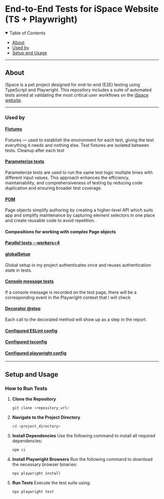 
# End-to-End Tests for iSpace Website (TS + Playwright)

<details open="open">
<summary>Table of Contents</summary>

- [About](#about)
- [Used by](#used-by)
- [Setup and Usage](#setup-and-usage)

</details>

---

## About

iSpace is a pet project designed for end-to-end (E2E) testing using TypeScript and Playwright. This repository includes a suite of automated tests aimed at validating the most critical user workflows on the [iSpace website](https://ispace.ua/ua/).

---

### Used by
#### [Fixtures](https://playwright.dev/docs/test-fixtures#introduction)
Fixtures — used to establish the environment for each test, giving the test everything it needs and nothing else. Test fixtures are isolated between tests. Cleanup after each test

#### [Parameterize tests](https://playwright.dev/docs/test-parameterize#parameterized-tests)
Parameterize tests are used to run the same test logic multiple times with different input values. This approach enhances the efficiency, maintainability, and comprehensiveness of testing by reducing code duplication and ensuring broader test coverage.

#### [POM](https://playwright.dev/docs/pom)
Page objects simplify authoring by creating a higher-level API which suits app and simplify maintenance by capturing element selectors in one place and create reusable code to avoid repetition.

#### Compositions for working with complex Page objects

#### [Parallel tests --workers=4](https://playwright.dev/docs/test-parallel)


#### [globalSetup](https://playwright.dev/docs/test-global-setup-teardown#option-2-configure-globalsetup-and-globalteardown)
Global setup in my project authenticates once and reuses authentication state in tests.

#### [Console message tests](https://playwright.dev/docs/api/class-consolemessage)
If a console message is recorded on the test page, there will be a corresponding event in the Playwright context that I will check 

#### [Decorator @step](https://playwright.dev/docs/api/class-test#test-step)
Each call to the decorated method will show up as a step in the report.

#### [Configured ESLint config](https://eslint.org/docs/latest/use/configure/)

#### [Configured tsconfig](https://www.typescriptlang.org/docs/handbook/tsconfig-json.html)

#### [Configured playwright config](https://playwright.dev/docs/test-configuration)

---
## Setup and Usage

### How to Run Tests

1. **Clone the Repository**
   ```bash
   git clone <repository_url>
   ```

2. **Navigate to the Project Directory**
   ```bash
   cd <project_directory>
   ```

3. **Install Dependencies**
   Use the following command to install all required dependencies:
   ```bash
   npm ci
   ```

4. **Install Playwright Browsers**
   Run the following command to download the necessary browser binaries:
   ```bash
   npx playwright install
   ```

5. **Run Tests**
   Execute the test suite using:
   ```bash
   npx playwright test
   ```



